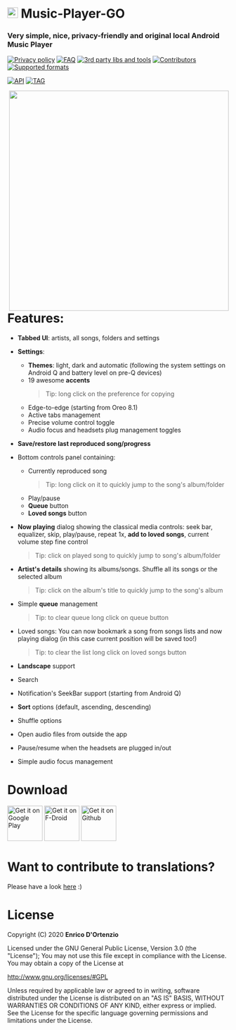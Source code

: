 # <img src ="https://upload.wikimedia.org/wikipedia/commons/b/b5/Kotlin-logo.png" width=24> Music-Player-GO

### Very simple, nice, privacy-friendly and **original** local Android Music Player


[![Privacy policy](https://img.shields.io/static/v1?label=Privacy-policy&message=read&color=ef9a9a)](https://github.com/enricocid/Music-Player-GO/blob/master/Privacy.md)
[![FAQ](https://img.shields.io/static/v1?label=FAQ&message=read&color=ce93d8)](https://github.com/enricocid/Music-Player-GO/blob/master/Faq.md)
[![3rd party libs and tools](https://img.shields.io/static/v1?label=Libs/tools&message=9&color=9fa8da)](https://github.com/enricocid/Music-Player-GO/blob/master/Libs.md)
[![Contributors](https://img.shields.io/static/v1?label=Contributors&message=30&color=81d4fa)](https://github.com/enricocid/Music-Player-GO/blob/master/Contributors.md)
[![Supported formats](https://img.shields.io/static/v1?label=Formats&message=read&color=80cbc4)](https://github.com/enricocid/Music-Player-GO/blob/master/FORMATS.MD)

[![API](https://img.shields.io/static/v1?label=API&message=21&color=a5d6a7)](https://developer.android.com/about/versions/android-5.0.html)
[![TAG](https://img.shields.io/static/v1?label=Tag&message=v4.1.9&color=ffe082)](https://github.com/enricocid/Music-Player-GO/releases/tag/v4.1.9)


<img align="right" src="https://raw.githubusercontent.com/enricocid/Music-Player-GO/master/mpgo-4-1-9.gif" height="500px"/>


# Features:

- **Tabbed UI**: artists, all songs, folders and settings
- **Settings**:
  - **Themes**: light, dark and automatic (following the system settings on Android Q and battery level on pre-Q devices)
  - 19 awesome **accents**
    > Tip: long click on the preference for copying
  - Edge-to-edge (starting from Oreo 8.1)
  - Active tabs management
  - Precise volume control toggle
  - Audio focus and headsets plug management toggles

- **Save/restore last reproduced song/progress**

- Bottom controls panel containing:
  - Currently reproduced song
    > Tip: long click on it to quickly jump to the song's album/folder
  - Play/pause
  - **Queue** button
  - **Loved songs** button

- **Now playing** dialog showing the classical media controls: seek bar, equalizer, skip, play/pause, repeat 1x, **add to loved songs**, current volume step fine control
  > Tip: click on played song to quickly jump to song's album/folder

- **Artist's details** showing its albums/songs. Shuffle all its songs or the selected album
  > Tip: click on the album's title to quickly jump to the song's album

- Simple **queue** management
  > Tip: to clear queue long click on queue button

- Loved songs: You can now bookmark a song from songs lists and now playing dialog (in this case current position will be saved too!)
  > Tip: to clear the list long click on loved songs button

- **Landscape** support

- Search
- Notification's SeekBar support (starting from Android Q)
- **Sort** options (default, ascending, descending)
- Shuffle options
- Open audio files from outside the app
- Pause/resume when the headsets are plugged in/out
- Simple audio focus management


# Download

[<img alt="Get it on Google Play" height="80" src="https://play.google.com/intl/en_us/badges/images/generic/en_badge_web_generic.png">](https://play.google.com/store/apps/details?id=com.iven.musicplayergo)
[<img alt="Get it on F-Droid" height="80" src="https://gitlab.com/fdroid/artwork/raw/master/badge/get-it-on.png">](https://f-droid.org/repository/browse/?fdid=com.iven.musicplayergo)
[<img alt="Get it on Github" height="80" src="https://raw.githubusercontent.com/flocke/andOTP/master/assets/badges/get-it-on-github.png">](https://github.com/enricocid/Music-Player-GO/releases)


# Want to contribute to translations?

Please have a look [here](https://github.com/enricocid/Music-Player-GO/issues/114) :)


# License

Copyright (C) 2020 **Enrico D'Ortenzio**

Licensed under the GNU General Public License, Version 3.0 (the "License");
You may not use this file except in compliance with the License.
You may obtain a copy of the License at

   http://www.gnu.org/licenses/#GPL

Unless required by applicable law or agreed to in writing, software distributed under the License is distributed on an "AS IS" BASIS, WITHOUT WARRANTIES OR CONDITIONS OF ANY KIND, either express or implied.
See the License for the specific language governing permissions and limitations under the License.
